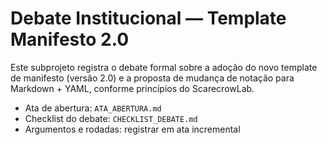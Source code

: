 # Debate Institucional — Template Manifesto 2.0

Este subprojeto registra o debate formal sobre a adoção do novo template de manifesto (versão 2.0) e a proposta de mudança de notação para Markdown + YAML, conforme princípios do ScarecrowLab.

- Ata de abertura: `ATA_ABERTURA.md`
- Checklist do debate: `CHECKLIST_DEBATE.md`
- Argumentos e rodadas: registrar em ata incremental
